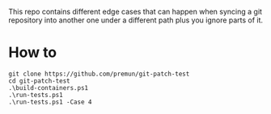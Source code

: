 This repo contains different edge cases that can happen when syncing a git repository into another one under a different path plus you ignore parts of it.

# How to

```
git clone https://github.com/premun/git-patch-test
cd git-patch-test
.\build-containers.ps1
.\run-tests.ps1
.\run-tests.ps1 -Case 4
```
